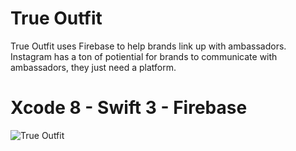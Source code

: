 # True Outfit

True Outfit uses Firebase to help brands link up with ambassadors. Instagram has a ton of potiential for brands to communicate with ambassadors, they just need a platform.

# Xcode 8 - Swift 3 - Firebase

![True Outfit](http://i.imgur.com/BqTDJ9g.gifv)

